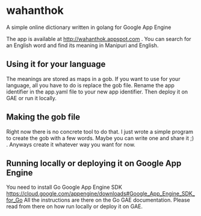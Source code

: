 # wahanthok
A simple online dictionary written in golang for Google App Engine

The app is available at http://wahanthok.appspot.com . You can search for an English word and find its meaning in Manipuri and English.

## Using it for your language
The meanings are stored as maps in a gob. If you want to use for your language, all you have to do is replace the gob file. Rename the app identifier in the app.yaml file to your new app identifier. Then deploy it on GAE or run it locally.

## Making the gob file
Right now there is no concrete tool to do that. I just wrote a simple program to create the gob with a few words. Maybe you can write one and share it ;) . Anyways create it whatever way you want for now.

## Running locally or deploying it on Google App Engine
You need to install Go Google App Engine SDK https://cloud.google.com/appengine/downloads#Google_App_Engine_SDK_for_Go
All the instructions are there on the Go GAE documentation. Please read from there on how run locally or deploy it on GAE.
